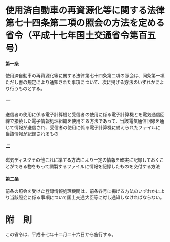 # 使用済自動車の再資源化等に関する法律第七十四条第二項の照会の方法を定める省令（平成十七年国土交通省令第百五号）
#### 第一条
使用済自動車の再資源化等に関する法律第七十四条第二項の照会は、同条第一項ただし書の規定により通知された事項について、次に掲げる方法のいずれかにより行うものとする。
##### 一
送信者の使用に係る電子計算機と受信者の使用に係る電子計算機とを電気通信回線で接続した電子情報処理組織を使用する方法であって、当該電気通信回線を通じて情報が送信され、受信者の使用に係る電子計算機に備えられたファイルに当該情報が記録されるもの
##### 二
磁気ディスクその他これに準ずる方法により一定の情報を確実に記録しておくことができる物をもって調製するファイルに情報を記録したものを交付する方法
#### 第二条
前条の照会を受けた登録情報処理機関は、前条各号に掲げる方法のいずれかにより当該照会に係る事項について国土交通大臣等に対し通知しなければならない。
# 附　則
この省令は、平成十七年十二月二十六日から施行する。
